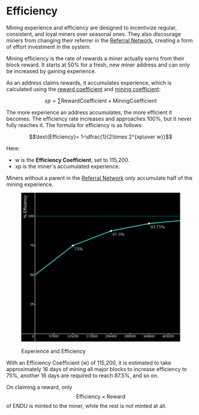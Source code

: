 # Efficiency

Mining experience and efficiency are designed to incentivize regular, consistent, and loyal miners over seasonal ones. They also discourage miners from changing their referrer in the [Referral Network](../refnet/), creating a form of effort investment in the system.

Mining efficiency is the rate of rewards a miner actually earns from their block reward. It starts at 50% for a fresh, new miner address and can only be increased by gaining experience.

As an address claims rewards, it accumulates experience, which is calculated using the [reward coefficient](reward.md#boosted-blocks) and [mining coefficient](../advanced-mining/):

$$xp=\displaystyle\sum{\text{RewardCoefficient} \times \text{MiningCoefficient}}$$

The more experience an address accumulates, the more efficient it becomes. The efficiency rate increases and approaches 100%, but it never fully reaches it. The formula for efficiency is as follows:

$$\text{Efficiency}= 1-\dfrac{1}{2\times 2^{xp\over w}}$$

Here:

* w is the **Efficiency Coefficient**, set to 115,200.
* xp is the miner's accumulated experience.

Miners without a parent in the [Referral Network](../refnet/) only accumulate half of the mining experience.

<figure><img src="../.gitbook/assets/image (1) (1) (1) (1) (1).png" alt=""><figcaption><p>Experience and Efficiency</p></figcaption></figure>

With an Efficiency Coefficient (w) of 115,200, it is estimated to take approximately 16 days of mining all major blocks to increase efficiency to 75%, another 16 days are required to reach 87.5%, and so on.

On claiming a reward, only $$\text{Efficiency}\times \text{Reward}$$ of ENDU is minted to the miner, while the rest is not minted at all.
